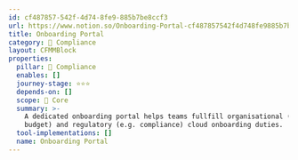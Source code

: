 ```yaml
---
id: cf487857-542f-4d74-8fe9-885b7be8ccf3
url: https://www.notion.so/Onboarding-Portal-cf487857542f4d748fe9885b7be8ccf3
title: Onboarding Portal
category: 🔖 Compliance
layout: CFMMBlock
properties:
  pillar: 🔖 Compliance
  enables: []
  journey-stage: ⭐️⭐️⭐️
  depends-on: []
  scope: 🏢 Core
  summary: >-
    A dedicated onboarding portal helps teams fullfill organisational (e.g.
    budget) and regulatory (e.g. compliance) cloud onboarding duties.
  tool-implementations: []
  name: Onboarding Portal
---
```


